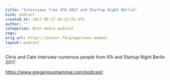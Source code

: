 ```yaml
---
title: "Interviews from IFA 2017 and Startup Night Berlin"
kind: podcast
created_at: 2017-09-27 04:52:55 UTC
author: ""
categories: Both media podcast
tags: 
orig_url: https://anchor.fm/gregarious-mammal
layout: podcast
---
```

Chris and Cate interview numerous people from IFA and Startup Night Berlin 2017.

https://www.gregariousmammal.com/podcast/